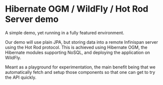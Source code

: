 Hibernate OGM / WildFly / Hot Rod Server demo
=============================================

A simple demo, yet running in a fully featured environment.

Our demo will use plain JPA, but storing data into a remote
Infinispan server using the Hot Rod protocol.
This is achieved using Hibernate OGM, the Hibernate modules
supporting NoSQL, and deploying the application on WildFly.

Meant as a playground for experimentation, the main
benefit being that we automatically fetch and setup those
components so that one can get to try the API quickly.
